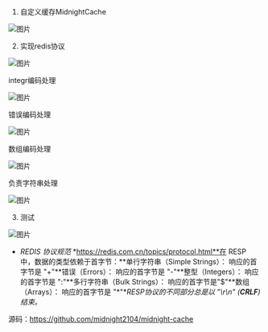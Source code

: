 1. 自定义缓存MidnightCache

![图片](https://mmbiz.qpic.cn/sz_mmbiz_png/rw1wCRwDbgaA4MBphSX50xZ6SzAen86Aoia29v0sOgg8Fm8WibSbSWPw5RpAicGYqBgK1Cz9j2H35ChaThjKDxWPA/640?wx_fmt=png&from=appmsg&tp=webp&wxfrom=5&wx_lazy=1&wx_co=1)

2. 实现redis协议

![图片](https://mmbiz.qpic.cn/sz_mmbiz_png/rw1wCRwDbgaA4MBphSX50xZ6SzAen86AhleSr69f75c5Bpn1tK0ga0SePpK89x4HdEpsCic7fZFN53glFLYx9rg/640?wx_fmt=png&from=appmsg&tp=webp&wxfrom=5&wx_lazy=1&wx_co=1)

integr编码处理

![图片](https://mmbiz.qpic.cn/sz_mmbiz_png/rw1wCRwDbgaA4MBphSX50xZ6SzAen86AiaibS0GFosrjZL7diaWve9eslXLe9g3DA7ouLqW5kI3RXTvnvaLR7q9pw/640?wx_fmt=png&from=appmsg&tp=webp&wxfrom=5&wx_lazy=1&wx_co=1)

错误编码处理

![图片](https://mmbiz.qpic.cn/sz_mmbiz_png/rw1wCRwDbgaA4MBphSX50xZ6SzAen86Ax5jn0XjPzdTGISYujNhxKcIibokFjpfXTbMLAmTxj8r0ric4wbiabK4GQ/640?wx_fmt=png&from=appmsg&tp=webp&wxfrom=5&wx_lazy=1&wx_co=1)

数组编码处理

![图片](https://mmbiz.qpic.cn/sz_mmbiz_png/rw1wCRwDbgaA4MBphSX50xZ6SzAen86AslPaQc98RFLJvT8KKKa6rmm7MEPRoSMpjr3fLR4laxqZZCM2CHRwKg/640?wx_fmt=png&from=appmsg&tp=webp&wxfrom=5&wx_lazy=1&wx_co=1)

负责字符串处理

![图片](https://mmbiz.qpic.cn/sz_mmbiz_png/rw1wCRwDbgaA4MBphSX50xZ6SzAen86AQp5HajeG9qVENfIwicJ8NkD0XXdXcmo5QoibY6OUQRTggLerxjSCw9yg/640?wx_fmt=png&from=appmsg&tp=webp&wxfrom=5&wx_lazy=1&wx_co=1)

3. 测试

![图片](https://mmbiz.qpic.cn/sz_mmbiz_png/rw1wCRwDbgaA4MBphSX50xZ6SzAen86A9e88uyC70icTTSUsuO8lVaG8GTT9icf2c2OrU6aiaTxV0nXKlHEClIw8A/640?wx_fmt=png&from=appmsg&tp=webp&wxfrom=5&wx_lazy=1&wx_co=1)

- *REDIS 协议规范*  *https://redis.com.cn/topics/protocol.html**在 RESP 中，数据的类型依赖于首字节：**单行字符串（Simple Strings）： 响应的首字节是 "+"**错误（Errors）： 响应的首字节是 "-"**整型（Integers）： 响应的首字节是 ":"**多行字符串（Bulk Strings）： 响应的首字节是"\$"**数组（Arrays）： 响应的首字节是 "\*"**RESP协议的不同部分总是以 "\r\n" (**CRLF**) 结束。*

源码：https://github.com/midnight2104/midnight-cache